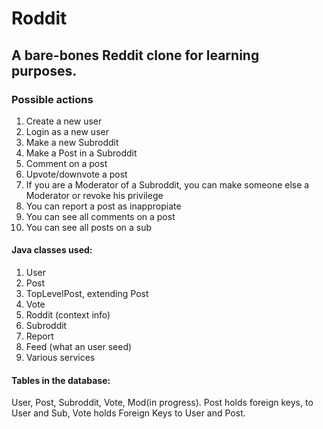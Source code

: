 # Roddit
A bare-bones Reddit clone for learning purposes.
---
<h3> Possible actions </h3>
<ol>
  <li> Create a new user</li>
  <li> Login as a new user</li>
  <li> Make a new Subroddit</li>
  <li> Make a Post in a Subroddit</li>
  <li> Comment on a post</li>
  <li> Upvote/downvote a post</li>
  <li> If you are a Moderator of a Subroddit, you can make someone else a Moderator or revoke his privilege</li>
  <li> You can report a post as inappropiate </li>
  <li> You can see all comments on a post</li>
  <li> You can see all posts on a sub</li>
</ol>

<h4> Java classes used: </h4>
<ol>
  <li> User </li>
  <li> Post </li>
  <li> TopLevelPost, extending Post </li>
  <li> Vote </li>
  <li> Roddit (context info) </li>
  <li> Subroddit </li>
  <li> Report </li>
  <li> Feed (what an user seed) </li>
  <li> Various services </li>
</ol>
<h4> Tables in the database: </h4>
User, Post, Subroddit, Vote, Mod(in progress).
Post holds foreign keys, to User and Sub, Vote holds Foreign Keys to User and Post.
